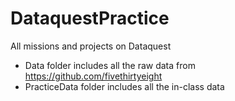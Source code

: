 # DataquestPractice
All missions and projects on Dataquest
- Data folder includes all the raw data from https://github.com/fivethirtyeight
- PracticeData folder includes all the in-class data
